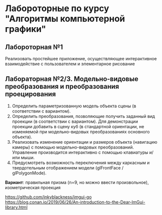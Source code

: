 # Лабороторные по курсу "Алгоритмы компьютерной графики"

## Лабороторная №1
Реализовать простейшее приложение, осуществляющее интерактивное взаимодействие с пользователем и элементарное рисование
## Лабораторная №2/3. Модельно-видовые преобразования и преобразования проецирования
1. Определить параметризованную модель объекта сцены (в соответствии с вариантом).
2. Определить преобразования, позволяющие получить заданный вид проекции (в соответствии с вариантом). Для
демонстрации проекции добавить в сцену куб (в стандартной ориентации, не изменяемой при модельно-видовых
преобразованиях основного объекта).
3. Реализовать изменение ориентации и размеров объекта (навигацию камеры) с помощью модельно-видовых
преобразований. Управление производится интерактивно с помощью клавиатуры и/или мыши.
4. Предусмотреть возможность переключения между каркасным и твердотельным отображением модели (glFrontFace /
glPolygonMode).

__Вариант__: правильная призма (n=9, но можно ввести произвольное), изометрическая проекция

https://github.com/inkyblackness/imgui-go
https://blog.conan.io/2019/06/26/An-introduction-to-the-Dear-ImGui-library.html